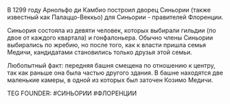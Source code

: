 В 1299 году Арнольфо ди Камбио построил дворец Синьории (также известный как Палаццо-Веккьо) для Синьории - правителей Флоренции.

Синьория состояла из девяти человек, которых выбирали гильдии (по двое от каждого квартала) и гонфалоньера. Обычно члены Синьории выбирались по жребию, но после того, как к власти пришла семья Медичи, кандидатами становились только друзья этой семьи. 

Любопытный факт: передняя башня смещена по отношению к центру, так как раньше она была частью другого здания. В башне находятся две маленькие камеры, в одной из которых был заточен Козимо Медичи.







TEG FOUNDER:
#СИНЬОРИИ
#ФЛОРЕНЦИИ